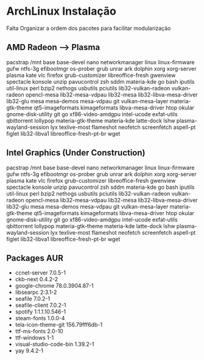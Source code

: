# ArchLinux Instalação
Falta Organizar a ordem dos pacotes para facilitar modularização

## AMD Radeon --> Plasma

pacstrap /mnt base base-devel nano networkmanager linux linux-firmware gufw ntfs-3g efibootmgr os-prober grub unrar ark dolphin xorg xorg-server plasma kate vlc firefox grub-customizer libreoffice-fresh gwenview spectacle konsole unzip pavucontrol zsh sddm materia-kde go bash iputils util-linux perl bzip2 nethogs usbutils pciutils lib32-vulkan-radeon vulkan-radeon opencl-mesa lib32-mesa-vdpau lib32-mesa lib32-libva-mesa-driver lib32-glu mesa mesa-demos mesa-vdpau git vulkan-mesa-layer materia-gtk-theme qt5-imageformats kimageformats libva-mesa-driver htop okular gnome-disk-utility git go xf86-video-amdgpu intel-ucode exfat-utils qbittorrent lollypop materia-gtk-theme materia-kde latte-dock lshw plasma-wayland-session lyx texlive-most flameshot neofetch screenfetch aspell-pt figlet lib32-libva1 libreoffice-fresh-pt-br wget


## Intel Graphics (Under Construction)

pacstrap /mnt base base-devel nano networkmanager linux linux-firmware gufw ntfs-3g efibootmgr os-prober grub unrar ark dolphin xorg xorg-server plasma kate vlc firefox grub-customizer libreoffice-fresh gwenview spectacle konsole unzip pavucontrol zsh sddm materia-kde go bash iputils util-linux perl bzip2 nethogs usbutils pciutils lib32-vulkan-radeon vulkan-radeon opencl-mesa lib32-mesa-vdpau lib32-mesa lib32-libva-mesa-driver lib32-glu mesa mesa-demos mesa-vdpau git vulkan-mesa-layer materia-gtk-theme qt5-imageformats kimageformats libva-mesa-driver htop okular gnome-disk-utility git go xf86-video-amdgpu intel-ucode exfat-utils qbittorrent lollypop materia-gtk-theme materia-kde latte-dock lshw plasma-wayland-session lyx texlive-most flameshot neofetch screenfetch aspell-pt figlet lib32-libva1 libreoffice-fresh-pt-br wget


## Packages AUR

- ccnet-server 7.0.5-1
- ckb-next 0.4.2-2
- google-chrome 78.0.3904.87-1
- libsearpc 2:3.1-2
- seafile 7.0.2-1
- seafile-client 7.0.2-1
- spotify 1:1.1.10.546-1
- steam-fonts 1.0.0-4
- tela-icon-theme-git 156.79fff6db-1
- ttf-ms-fonts 2.0-10
- ttf-windows 1-1
- visual-studio-code-bin 1.39.2-1
- yay 9.4.2-1
